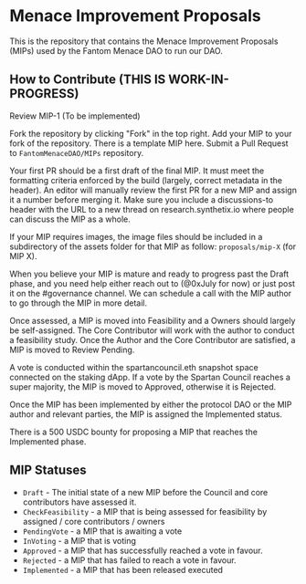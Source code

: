 # Menace Improvement Proposals

This is the repository that contains the Menace Improvement Proposals (MIPs) used by the Fantom Menace DAO to run our DAO. 


## How to Contribute (THIS IS WORK-IN-PROGRESS)

Review MIP-1 (To be implemented) 

Fork the repository by clicking "Fork" in the top right.
Add your MIP to your fork of the repository. There is a template MIP here.
Submit a Pull Request to `FantomMenaceDAO/MIPs` repository.

Your first PR should be a first draft of the final MIP. It must meet the formatting criteria enforced by the build (largely, correct metadata in the header). An editor will manually review the first PR for a new MIP and assign it a number before merging it. Make sure you include a discussions-to header with the URL to a new thread on research.synthetix.io where people can discuss the MIP as a whole.

If your MIP requires images, the image files should be included in a subdirectory of the assets folder for that MIP as follow: `proposals/mip-X` (for MIP X).

When you believe your MIP is mature and ready to progress past the Draft phase, and you need help either reach out to (@0xJuly for now) or just post it on the #governance channel. We can schedule a call with the MIP author to go through the MIP in more detail.

Once assessed, a MIP is moved into Feasibility and a Owners should largely be self-assigned. The Core Contributor will work with the author to conduct a feasibility study. Once the Author and the Core Contributor are satisfied, a MIP is moved to Review Pending. 

A vote is conducted within the spartancouncil.eth snapshot space connected on the staking dApp. If a vote by the Spartan Council reaches a super majority, the MIP is moved to Approved, otherwise it is Rejected.

Once the MIP has been implemented by either the protocol DAO or the MIP author and relevant parties, the MIP is assigned the Implemented status. 

There is a 500 USDC bounty for proposing a MIP that reaches the Implemented phase.

## MIP Statuses
- `Draft` - The initial state of a new MIP before the Council and core contributors have assessed it.
- `CheckFeasibility` - a MIP that is being assessed for feasibility by assigned / core contributors / owners
- `PendingVote` - a MIP that is awaiting a vote
- `InVoting` - a MIP that is voting 
- `Approved` - a MIP that has successfully reached a vote in favour.
- `Rejected` - a MIP that has failed to reach a vote in favour.
- `Implemented` - a MIP that has been released executed
